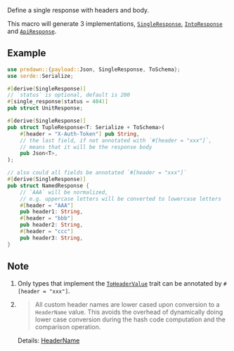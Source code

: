 Define a single response with headers and body.

This macro will generate 3 implementations, [`SingleResponse`], [`IntoResponse`] and [`ApiResponse`].

## Example

```rust
use predawn::{payload::Json, SingleResponse, ToSchema};
use serde::Serialize;

#[derive(SingleResponse)]
// `status` is optional, default is 200
#[single_response(status = 404)]
pub struct UnitResponse;

#[derive(SingleResponse)]
pub struct TupleResponse<T: Serialize + ToSchema>(
    #[header = "X-Auth-Token"] pub String,
    // the last field, if not annotated with `#[header = "xxx"]`,
    // means that it will be the response body
    pub Json<T>,
);

// also could all fields be annotated `#[header = "xxx"]`
#[derive(SingleResponse)]
pub struct NamedResponse {
    // `AAA` will be normalized,
    // e.g. uppercase letters will be converted to lowercase letters
    #[header = "AAA"]
    pub header1: String,
    #[header = "bbb"]
    pub header2: String,
    #[header = "ccc"]
    pub header3: String,
}
```

## Note

1. Only types that implement the [`ToHeaderValue`] trait can be annotated by `#[header = "xxx"]`.

2. > All custom header names are lower cased upon conversion to a `HeaderName` value. This avoids the overhead of dynamically doing lower case conversion during the hash code computation and the comparison operation.

   Details: [HeaderName](https://docs.rs/http/latest/http/header/struct.HeaderName.html)

[`SingleResponse`]: https://docs.rs/predawn/latest/predawn/trait.SingleResponse.html
[`IntoResponse`]: https://docs.rs/predawn/latest/predawn/into_response/trait.IntoResponse.html
[`ApiResponse`]: https://docs.rs/predawn/latest/predawn/api_response/trait.ApiResponse.html
[`ToHeaderValue`]: https://docs.rs/predawn/latest/predawn/response/trait.ToHeaderValue.html
